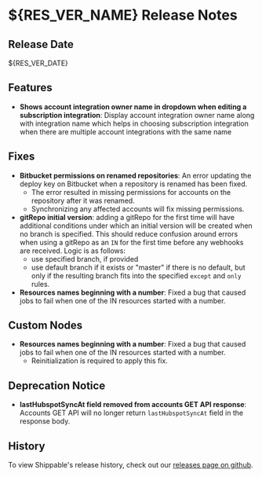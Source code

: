 # ${RES_VER_NAME} Release Notes

## Release Date
${RES_VER_DATE}

## Features
  - **Shows account integration owner name in dropdown when editing a subscription integration**: Display account integration owner name along with integration name which helps in choosing subscription integration when there are multiple account integrations with the same name

## Fixes
  - **Bitbucket permissions on renamed repositories**: An error updating the deploy key on Bitbucket when a repository is renamed has been fixed.
      - The error resulted in missing permissions for accounts on the repository after it was renamed.
      - Synchronizing any affected accounts will fix missing permissions.
  - **gitRepo initial version**: adding a gitRepo for the first time will have additional conditions under which an initial version will be created when no branch is specified.  This should reduce confusion around errors when using a gitRepo as an `IN` for the first time before any webhooks are received. Logic is as follows:
      - use specified branch, if provided
      - use default branch if it exists or "master" if there is no default, but only if the resulting branch fits into the specified `except` and `only` rules.
  - **Resources names beginning with a number**: Fixed a bug that caused jobs to fail when one of the IN resources started with a number.

## Custom Nodes
  - **Resources names beginning with a number**: Fixed a bug that caused jobs to fail when one of the IN resources started with a number.
      - Reinitialization is required to apply this fix.

## Deprecation Notice
  - **lastHubspotSyncAt field removed from accounts GET API response**: Accounts GET API will no longer return `lastHubspotSyncAt` field in the response body.

## History

To view Shippable's release history, check out our [releases page on github](https://github.com/Shippable/admiral/releases).
